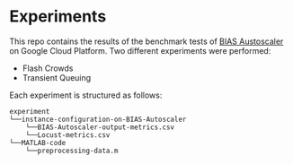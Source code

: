 # Experiments
This repo contains the results of the benchmark tests of [BIAS Austoscaler](https://github.com/jaimedantas/BIAS-autoscaler) on Google Cloud Platform. Two different experiments were performed:
- Flash Crowds
- Transient Queuing

Each experiment is structured as follows:
```
experiment
└──instance-configuration-on-BIAS-Autoscaler
    └──BIAS-Autoscaler-output-metrics.csv
    └──Locust-metrics.csv
└──MATLAB-code
    └──preprocessing-data.m
```
